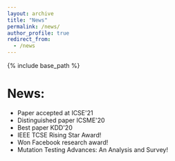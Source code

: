 ```yaml
---
layout: archive
title: "News"
permalink: /news/
author_profile: true
redirect_from:
  - /news
---
```


{% include base_path %}

News:
======
* Paper accepted at ICSE'21
* Distinguished paper ICSME'20
* Best paper KDD'20
* IEEE TCSE Rising Star Award!
* Won Facebook research award!
* Mutation Testing Advances: An Analysis and Survey!
